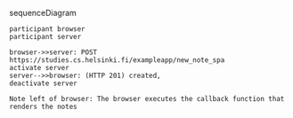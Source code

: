 sequenceDiagram

    participant browser
    participant server

    browser->>server: POST https://studies.cs.helsinki.fi/exampleapp/new_note_spa
    activate server
    server-->>browser: (HTTP 201) created,
    deactivate server

    Note left of browser: The browser executes the callback function that renders the notes
